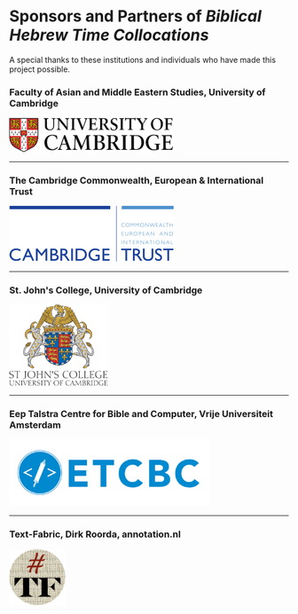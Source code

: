 # Sponsors and Partners of *Biblical Hebrew Time Collocations*

A special thanks to these institutions and individuals who have made this project possible.

###  Faculty of Asian and Middle Eastern Studies, University of Cambridge
<a href="https://www.ames.cam.ac.uk"><img src="images/CambridgeU_color.jpg" width="295.25" height="61.375"></a>

<hr>

### The Cambridge Commonwealth, European & International Trust
<a href="https://www.cambridgetrust.org"><img src="images/cambridgetrust.png"></a>

<hr>

### St. John's College, University of Cambridge
<a href="https://www.joh.cam.ac.uk"><img src="images/stjohns.png" width="177.15" height="145.95"></a>

<hr>

### Eep Talstra Centre for Bible and Computer, Vrije Universiteit Amsterdam
<a href="http://www.etcbc.nl"><img src="images/etcbc.png" width="360" height="120"></a>

<hr>

### Text-Fabric, Dirk Roorda, annotation.nl
<a href="https://www.annotation.nl"><img src="images/tf.png" width="101" height="101"></a>
